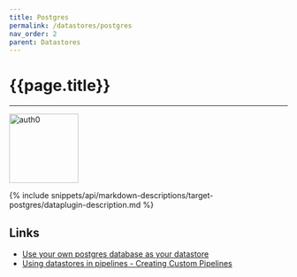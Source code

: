 ```yaml
---
title: Postgres
permalink: /datastores/postgres
nav_order: 2
parent: Datastores
---
```


# {{page.title}}

---

<img src="{{site.baseurl}}/assets/datastore_images/target-postgres.png" width="125" alt="auth0">

{% include snippets/api/markdown-descriptions/target-postgres/dataplugin-description.md %}

## Links

- [Use your own postgres database as your datastore]({{site.baseurl}}/datastores/default-datastore)
- [Using datastores in pipelines - Creating Custom Pipelines]({{site.baseurl}}/how-to-guides/automate-data/create-a-custom-pipeline)